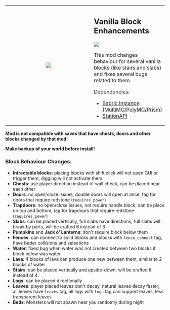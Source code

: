 <table  align="center">
	<tbody>
		<tr>
			<td width="280px" style="text-align: center;"><img src="https://github.com/paulevsGitch/VanillaBlockEnhancements/blob/main/src/main/resources/assets/vbe/icon.png"/></td>		
			<td>
				<h2 align="left">Vanilla Block Enhancements</h2>
				<a href="https://jitpack.io/#paulevsGitch/VanillaBlockEnhancements"><img src="https://jitpack.io/v/paulevsGitch/VanillaBlockEnhancements.svg"></a>
				<p>
					This mod changes behaviour for several vanilla blocks (like stairs and slabs)
					and fixes several bugs related to them.
				</p>
				<p>
					Dependencies:
					<ul>
						<li><a href="https://github.com/babric/prism-instance">Babric Instance (MultiMC/PolyMC/Prism)</a></li>
						<li><a href="https://jenkins.glass-launcher.net/job/StationAPI">StationAPI</a></li>
					</ul>
				</p>
			</td>		
		</tr>
	</tbody>
</table>

**Mod is not compatible with saves that have chests, doors and other blocks changed by that mod!**

**Make backup of your world before install!**

### Block Behaviour Changes:
- **Intractable blocks**: placing blocks with shift click will not open GUI or trigger them, digging will not activate them
- **Chests**: use player direction instead of wall check, can be placed near each other
- **Doors**: no open/close issues, double doors will open at once, tag for doors that require redstone (`requires_power`)
- **Trapdoors**: no open/close issues, not require handle block, can be place on top and bottom, tag for trapdoors that require redstone (`requires_power`)
- **Slabs**: can be placed vertically, full slabs have directions, full slabs will break by parts, will be crafted 6 instead of 3
- **Pumpkins** and **Jack o' Lanterns**: don't require block below them
- **Fences**: can connect to solid blocks and blocks with `fence_connect` tag, have better collisions and selections
- **Water**: fixed bug when water was not created between two blocks if block below was water
- **Lava**: 4 blocks of lava can produce one new between them, similar to 2 blocks of water
- **Stairs**: can be placed vertically and upside-down, will be crafted 6 instead of 4
- **Logs**: can be placed directionally
- **Leaves**: player placed leaves don't decay, natural leaves decay faster, all leaves have `leaves` tag, all logs with `logs` tag can support leaves, less transparent leaves
- **Beds**: Monsters will not spawn near you randomly during night